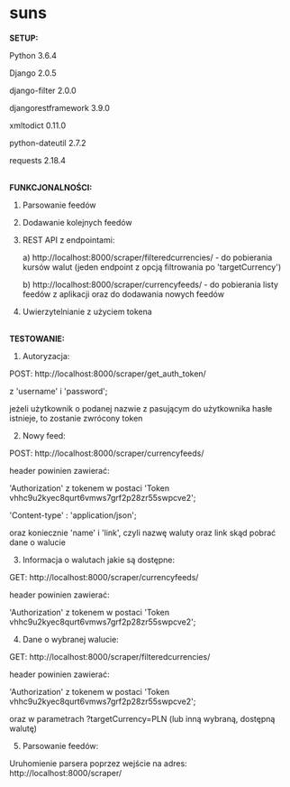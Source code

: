 # suns

<b>SETUP:</b>

Python 3.6.4

Django              2.0.5

django-filter       2.0.0

djangorestframework 3.9.0

xmltodict           0.11.0

python-dateutil     2.7.2

requests            2.18.4

<br>
<b>FUNKCJONALNOŚCI:</b>

  1. Parsowanie feedów
  2. Dodawanie kolejnych feedów
  3. REST API z endpointami:
  
      a) http://localhost:8000/scraper/filteredcurrencies/ - do pobierania kursów walut (jeden endpoint z opcją filtrowania po 'targetCurrency')
      
      b) http://localhost:8000/scraper/currencyfeeds/ - do pobierania listy feedów z aplikacji oraz do dodawania nowych feedów
      
  4. Uwierzytelnianie z użyciem tokena


<br>
<b>TESTOWANIE:</b>

1. Autoryzacja:

POST: http://localhost:8000/scraper/get_auth_token/

z 'username' i 'password';

jeżeli użytkownik o podanej nazwie z pasującym do użytkownika hasłe istnieje, to zostanie zwrócony token

2. Nowy feed:

POST: http://localhost:8000/scraper/currencyfeeds/

header powinien zawierać:

'Authorization' z tokenem w postaci 'Token vhhc9u2kyec8qurt6vmws7grf2p28zr55swpcve2';

'Content-type' : 'application/json';


oraz koniecznie 'name' i 'link', czyli nazwę waluty oraz link skąd pobrać dane o walucie

3. Informacja o walutach jakie są dostępne:

GET: http://localhost:8000/scraper/currencyfeeds/

header powinien zawierać:

'Authorization' z tokenem w postaci 'Token vhhc9u2kyec8qurt6vmws7grf2p28zr55swpcve2';

4. Dane o wybranej walucie:

GET: http://localhost:8000/scraper/filteredcurrencies/

header powinien zawierać:

'Authorization' z tokenem w postaci 'Token vhhc9u2kyec8qurt6vmws7grf2p28zr55swpcve2';

oraz w parametrach ?targetCurrency=PLN (lub inną wybraną, dostępną walutę)

5. Parsowanie feedów:

Uruhomienie parsera poprzez wejście na adres: http://localhost:8000/scraper/


